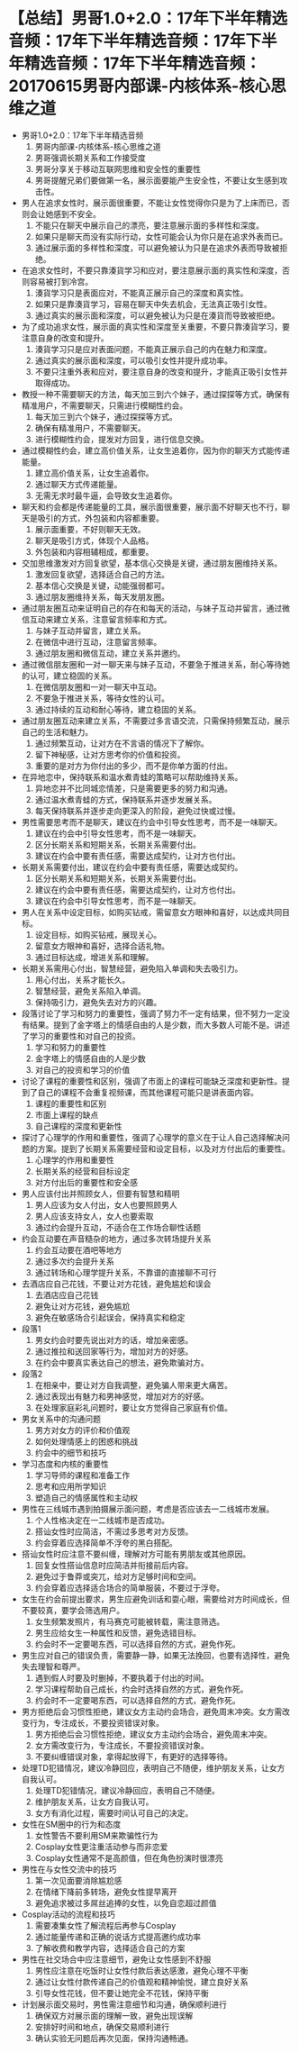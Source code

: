 # 【总结】男哥1.0+2.0：17年下半年精选音频：17年下半年精选音频：17年下半年精选音频：17年下半年精选音频：20170615男哥内部课-内核体系-核心思维之道

-   男哥1.0+2.0：17年下半年精选音频
    1.  男哥内部课-内核体系-核心思维之道
    2.  男哥强调长期关系和工作接受度
    3.  男哥分享关于移动互联网思维和安全性的重要性
    4.  男哥提醒兄弟们要做第一名，展示面要能产生安全性，不要让女生感到攻击性。
-   男人在追求女性时，展示面很重要，不能让女性觉得你只是为了上床而已，否则会让她感到不安全。
    1.  不能只在聊天中展示自己的漂亮，要注意展示面的多样性和深度。
    2.  如果只是聊天而没有实际行动，女性可能会认为你只是在追求外表而已。
    3.  通过展示面的多样性和深度，可以避免被认为只是在追求外表而导致被拒绝。
-   在追求女性时，不要只靠湊貨学习和应对，要注意展示面的真实性和深度，否则容易被打到冷宫。
    1.  湊貨学习只是表面应对，不能真正展示自己的深度和真实性。
    2.  如果只是靠湊貨学习，容易在聊天中失去机会，无法真正吸引女性。
    3.  通过真实的展示面和深度，可以避免被认为只是在湊貨而导致被拒绝。
-   为了成功追求女性，展示面的真实性和深度至关重要，不要只靠湊貨学习，要注意自身的改变和提升。
    1.  湊貨学习只是应对表面问题，不能真正展示自己的内在魅力和深度。
    2.  通过真实的展示面和深度，可以吸引女性并提升成功率。
    3.  不要只注重外表和应对，要注意自身的改变和提升，才能真正吸引女性并取得成功。
-   教授一种不需要聊天的方法，每天加三到六个妹子，通过探探等方式，确保有精准用户，不需要聊天，只需进行模糊性约会。
    1.  每天加三到六个妹子，通过探探等方式。
    2.  确保有精准用户，不需要聊天。
    3.  进行模糊性约会，提发对方回复，进行信息交换。
-   通过模糊性约会，建立高价值关系，让女生追着你，因为你的聊天方式能传递能量。
    1.  建立高价值关系，让女生追着你。
    2.  通过聊天方式传递能量。
    3.  无需无求时最牛逼，会导致女生追着你。
-   聊天和约会都是传递能量的工具，展示面很重要，展示面不好聊天也不行，聊天是吸引的方式，外包装和内容都重要。
    1.  展示面重要，不好则聊天无效。
    2.  聊天是吸引方式，体现个人品格。
    3.  外包装和内容相辅相成，都重要。
-   交加思维激发对方回复欲望，基本信心交换是关键，通过朋友圈维持关系。
    1.  激发回复欲望，选择适合自己的方法。
    2.  基本信心交换是关键，动能强弱都可。
    3.  通过朋友圈维持关系，每天发朋友圈。
-   通过朋友圈互动来证明自己的存在和每天的活动，与妹子互动并留言，通过微信互动来建立关系，注意留言频率和方式。
    1.  与妹子互动并留言，建立关系。
    2.  在微信中进行互动，注意留言频率。
    3.  通过朋友圈和微信互动，建立关系并邀约。
-   通过微信朋友圈和一对一聊天来与妹子互动，不要急于推进关系，耐心等待她的认可，建立稳固的关系。
    1.  在微信朋友圈和一对一聊天中互动。
    2.  不要急于推进关系，等待女性的认可。
    3.  通过持续的互动和耐心等待，建立稳固的关系。
-   通过朋友圈互动来建立关系，不需要过多言语交流，只需保持频繁互动，展示自己的生活和魅力。
    1.  通过频繁互动，让对方在不言语的情况下了解你。
    2.  留下神秘感，让对方思考你的价值和投资。
    3.  重要的是对方为你付出的多少，而不是你单方面的付出。
-   在异地恋中，保持联系和温水煮青蛙的策略可以帮助维持关系。
    1.  异地恋并不比同城恋情差，只是需要更多的努力和沟通。
    2.  通过温水煮青蛙的方式，保持联系并逐步发展关系。
    3.  每天保持联系并逐步走向更深入的阶段，避免过快或过慢。
-   男性需要思考而不是聊天，建议在约会中引导女性思考，而不是一味聊天。
    1.  建议在约会中引导女性思考，而不是一味聊天。
    2.  区分长期关系和短期关系，长期关系需要付出。
    3.  建议在约会中要有责任感，需要达成契约，让对方也付出。
-   长期关系需要付出，建议在约会中要有责任感，需要达成契约。
    1.  区分长期关系和短期关系，长期关系需要付出。
    2.  建议在约会中要有责任感，需要达成契约，让对方也付出。
    3.  建议在约会中引导女性思考，而不是一味聊天。
-   男人在关系中设定目标，如购买钻戒，需留意女方眼神和喜好，以达成共同目标。
    1.  设定目标，如购买钻戒，展现关心。
    2.  留意女方眼神和喜好，选择合适礼物。
    3.  通过目标达成，增进关系和理解。
-   长期关系需用心付出，智慧经营，避免陷入单调和失去吸引力。
    1.  用心付出，关系才能长久。
    2.  智慧经营，避免关系陷入单调。
    3.  保持吸引力，避免失去对方的兴趣。
-   段落讨论了学习和努力的重要性，强调了努力不一定有结果，但不努力一定没有结果。提到了金字塔上的情感自由的人是少数，而大多数人可能不是。讲述了学习的重要性和对自己的投资。
    1.  学习和努力的重要性
    2.  金字塔上的情感自由的人是少数
    3.  对自己的投资和学习的价值
-   讨论了课程的重要性和区别，强调了市面上的课程可能缺乏深度和更新性。提到了自己的课程不会重复视频课，而其他课程可能只是讲表面内容。
    1.  课程的重要性和区别
    2.  市面上课程的缺点
    3.  自己课程的深度和更新性
-   探讨了心理学的作用和重要性，强调了心理学的意义在于让人自己选择解决问题的方案。提到了长期关系需要经营和设定目标，以及对方付出后的重要性。
    1.  心理学的作用和重要性
    2.  长期关系的经营和目标设定
    3.  对方付出后的重要性和安全感
-   男人应该付出并照顾女人，但要有智慧和精明
    1.  男人应该为女人付出，女人也要照顾男人
    2.  男人应该支持女人，女人也要索取
    3.  通过约会提升互动，不适合在工作场合聊性话题
-   约会互动要在声音糙杂的地方，通过多次转场提升关系
    1.  约会互动要在酒吧等地方
    2.  通过多次约会提升关系
    3.  通过转场和心理学提升关系，不靠谱的直接聊不可行
-   去酒店应自己花钱，不要让对方花钱，避免尴尬和误会
    1.  去酒店应自己花钱
    2.  避免让对方花钱，避免尴尬
    3.  避免在敏感场合引起误会，保持真实和稳定
-   段落1
    1.  男女约会时要先说出对方的话，增加亲密感。
    2.  通过推拉和送回家等行为，增加对方的好感。
    3.  在约会中要真实表达自己的想法，避免欺骗对方。
-   段落2
    1.  在相亲中，要让对方自我调整，避免骗人带来更大痛苦。
    2.  通过表现出有魅力和男神感觉，增加对方的好感。
    3.  在处理家庭彩礼问题时，要让女方觉得自己家庭有价值。
-   男女关系中的沟通问题
    1.  男方对女方的评价和价值观
    2.  如何处理情感上的困惑和挑战
    3.  约会中的细节和技巧
-   学习态度和内核的重要性
    1.  学习导师的课程和准备工作
    2.  思考和应用所学知识
    3.  塑造自己的情感属性和主动权
-   男性在三线城市遇到拍摄展示面问题，考虑是否应该去一二线城市发展。
    1.  个人性格决定在一二线城市是否成功。
    2.  搭讪女性时应简洁，不需过多思考对方反馈。
    3.  约会穿着应选择简单不浮夸的黑白搭配。
-   搭讪女性时应注意不要纠缠，理解对方可能有男朋友或其他原因。
    1.  回复女性搭讪信息时应简洁并衔接前后内容。
    2.  避免过于鲁莽或突兀，给对方足够时间和空间。
    3.  约会穿着应选择适合场合的简单服装，不要过于浮夸。
-   女生在约会前提出要求，男生应避免训话和耍心眼，需要给对方时间成长，但不要较真，要学会筛选用户。
    1.  女生频繁发照片，有马赛克可能被转载，需注意筛选。
    2.  男生应给女生一种属性和反馈，避免选错目标。
    3.  约会时不一定要喝东西，可以选择自然的方式，避免作死。
-   男生应对自己的错误负责，需要静一静，如果无法挽回，也要有选择性，避免失去理智和尊严。
    1.  遇到假人时要及时删掉，不要执着于付出的时间。
    2.  学习课程帮助自己成长，约会时选择自然的方式，避免作死。
    3.  约会时不一定要喝东西，可以选择自然的方式，避免作死。
-   男方拒绝后会习惯性拒绝，建议女方主动约会场合，避免周末冲突。女方需改变行为，专注成长，不要投资错误对象。
    1.  男方拒绝后会习惯性拒绝，建议女方主动约会场合，避免周末冲突。
    2.  女方需改变行为，专注成长，不要投资错误对象。
    3.  不要纠缠错误对象，拿得起放得下，有更好的选择等待。
-   处理TD犯错情况，建议冷静回应，表明自己不随便，维护朋友关系，让女方自我认可。
    1.  处理TD犯错情况，建议冷静回应，表明自己不随便。
    2.  维护朋友关系，让女方自我认可。
    3.  女方有消化过程，需要时间认可自己的决定。
-   女性在SM圈中的行为和态度
    1.  女性警告不要利用SM来欺骗性行为
    2.  Cosplay女性更注重活动参与而非恋爱
    3.  Cosplay女性通常不是高颜值，但在角色扮演时很漂亮
-   男性在与女性交流中的技巧
    1.  第一次见面要消除尴尬感
    2.  在情绪下降前多转场，避免女性提早离开
    3.  避免追求被过多屌丝追捧的女性，以免自恋超过颜值
-   Cosplay活动的流程和技巧
    1.  需要凑集女性了解流程后再参与Cosplay
    2.  通过能量传递和正确的说话方式提高邀约成功率
    3.  了解收费和教学内容，选择适合自己的方案
-   男性在社交场合中应注意细节，避免让女性感到不舒服
    1.  男性应注意在吃饭时让女性付款后表达感激，避免心理不平衡
    2.  通过让女性付款传递自己的价值观和精神愉悦，建立良好关系
    3.  引导女性花钱，但不要让她完全不花钱，保持平衡
-   计划展示面交易时，男性需注意细节和沟通，确保顺利进行
    1.  确保双方对展示面的理解一致，避免出现误解
    2.  安排好时间和地点，确保交易顺利进行
    3.  确认实验无问题后再次见面，保持沟通畅通。